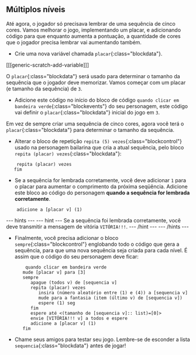 ## Múltiplos níveis

Até agora, o jogador só precisava lembrar de uma sequência de cinco cores. Vamos melhorar o jogo, implementando um placar, e adicionando código para que enquanto aumenta a pontuação, a quantidade de cores que o jogador precisa lembrar vai aumentando também.

+ Crie uma nova variável chamada `placar`{:class="blockdata"}.

[[[generic-scratch-add-variable]]]

O `placar`{:class="blockdata"} será usado para determinar o tamanho da sequência que o jogador deve memorizar. Vamos começar com um placar (e tamanho da sequência) de `3`.

+ Adicione este código no início do bloco de código `quando clicar em bandeira verde`{:class="blockevents"} do seu personagem, este código vai definir o `placar`{:class="blockdata"} inicial do jogo em `3`.

Em vez de sempre criar uma sequência de cinco cores, agora você terá o `placar`{:class="blockdata"} para determinar o tamanho da sequência.

+ Alterar o bloco de repetição `repita (5) vezes`{:class="blockcontrol"} usado na personagem bailarina que cria a atual sequência, pelo bloco `repita (placar) vezes`{:class="blockdata"}:

```blocks
    repita (placar) vezes
   fim
```

+ Se a sequência for lembrada corretamente, você deve adicionar `1` para o placar para aumentar o comprimento da próxima seqüência. Adicione este bloco ao código do personagem **quando a sequência for lembrada corretamente**.

```blocks
    adicione a [placar v] (1)
```

\--- hints \--- \--- hint \--- Se a sequência foi lembrada corretamente, você deve transmitir a mensagem de vitória `VITÓRIA!!!`. \--- /hint \--- \--- /hints \---

+ Finalmente, você precisa adicionar o bloco `sempre`{:class="blockcontrol"} englobando todo o código que gera a sequência, para que uma nova sequência seja criada para cada nível. É assim que o código do seu personagem deve ficar:
    
    ```blocks
        quando clicar em bandeira verde
       mude [placar v] para [3]
       sempre
          apague (todos v) de [sequencia v]
          repita (placar) vezes
             insira (número aleatório entre (1) e (4)) a [sequencia v]
             mude para a fantasia (item (último v) de [sequencia v])
             espere (1) seg
          fim
          espere até <(tamanho de [sequencia v]:: list)=[0]>
          envie [VITÓRIA!!! v] a todos e espere
          adicione a [placar v] (1)
       fim
    ```

+ Chame seus amigos para testar seu jogo. Lembre-se de esconder a lista `sequencia`{:class="blockdata"} antes de jogar!